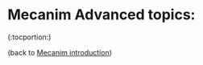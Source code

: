 Mecanim Advanced topics:
========================


(:tocportion:)

(back to [Mecanim introduction](MecanimAnimationSystem.md))
